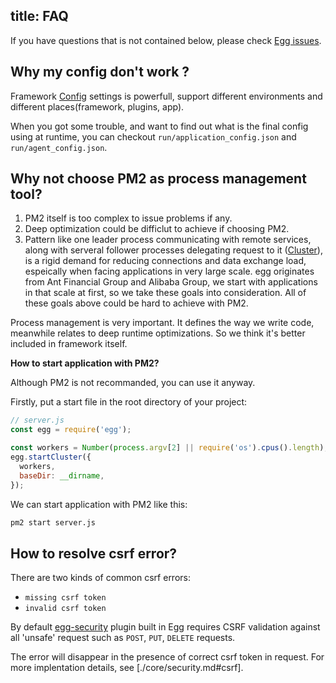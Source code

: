 title: FAQ
---

If you have questions that is not contained below, please check [Egg issues](https://github.com/eggjs/egg/issues).

## Why my config don't work ?

Framework [Config](./basics/config.md) settings is powerfull, support different environments and different places(framework, plugins, app).

When you got some trouble, and want to find out what is the final config using at runtime, you can checkout `run/application_config.json` and `run/agent_config.json`.

## Why not choose PM2 as process management tool?

1. PM2 itself is too complex to issue problems if any.
2. Deep optimization could be difficlut to achieve if choosing PM2.
3. Pattern like one leader process communicating with remote services, along with serveral follower processes delegating request to it ([Cluster](./core/cluster-and-ipc.md)), is a rigid demand for reducing connections and data exchange load, espeically when facing applications in very large scale. egg originates from Ant Financial Group and Alibaba Group, we start with applications in that scale at first, so we take these goals into consideration. All of these goals above could be hard to achieve with PM2.

Process management is very important. It defines the way we write code, meanwhile relates to deep runtime optimizations. So we think it's better included in framework itself.

**How to start application with PM2?**

Although PM2 is not recommanded, you can use it anyway.

Firstly, put a start file in the root directory of your project:

```js
// server.js
const egg = require('egg');

const workers = Number(process.argv[2] || require('os').cpus().length);
egg.startCluster({
  workers,
  baseDir: __dirname,
});
```

We can start application with PM2 like this:

```bash
pm2 start server.js
```

## How to resolve csrf error?

There are two kinds of common csrf errors:

- `missing csrf token`
- `invalid csrf token`

By default [egg-security](https://github.com/eggjs/egg-security/) plugin built in Egg requires CSRF validation against all 'unsafe' request such as `POST`, `PUT`, `DELETE` requests.

The error will disappear in the presence of correct csrf token in request. For more implentation details, see [./core/security.md#csrf].
